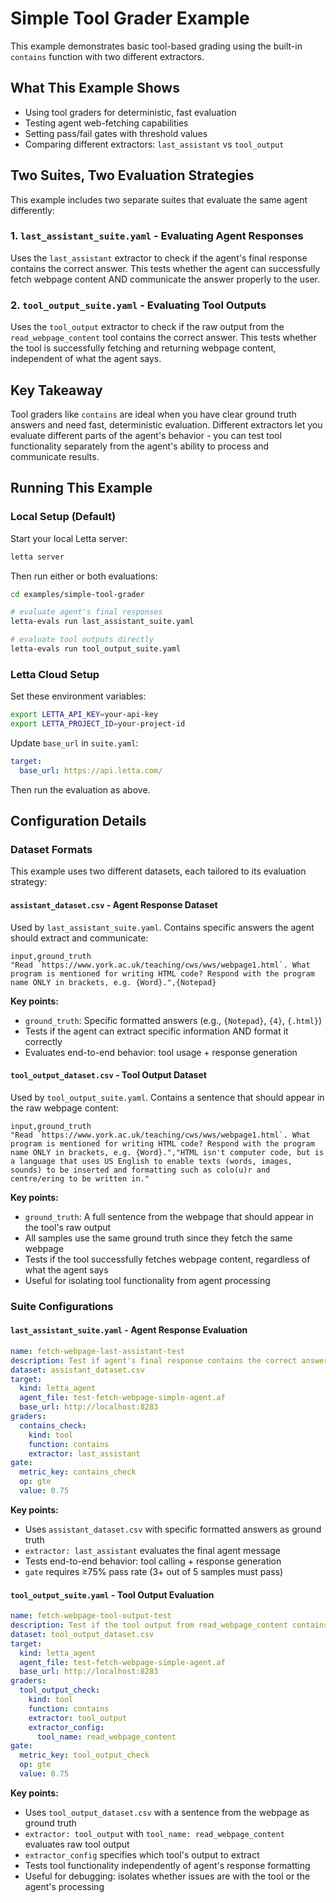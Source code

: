 # Simple Tool Grader Example

This example demonstrates basic tool-based grading using the built-in `contains` function with two different extractors.

## What This Example Shows

- Using tool graders for deterministic, fast evaluation
- Testing agent web-fetching capabilities
- Setting pass/fail gates with threshold values
- Comparing different extractors: `last_assistant` vs `tool_output`

## Two Suites, Two Evaluation Strategies

This example includes two separate suites that evaluate the same agent differently:

### 1. `last_assistant_suite.yaml` - Evaluating Agent Responses
Uses the `last_assistant` extractor to check if the agent's final response contains the correct answer. This tests whether the agent can successfully fetch webpage content AND communicate the answer properly to the user.

### 2. `tool_output_suite.yaml` - Evaluating Tool Outputs
Uses the `tool_output` extractor to check if the raw output from the `read_webpage_content` tool contains the correct answer. This tests whether the tool is successfully fetching and returning webpage content, independent of what the agent says.

## Key Takeaway

Tool graders like `contains` are ideal when you have clear ground truth answers and need fast, deterministic evaluation. Different extractors let you evaluate different parts of the agent's behavior - you can test tool functionality separately from the agent's ability to process and communicate results.

## Running This Example

### Local Setup (Default)

Start your local Letta server:
```bash
letta server
```

Then run either or both evaluations:
```bash
cd examples/simple-tool-grader

# evaluate agent's final responses
letta-evals run last_assistant_suite.yaml

# evaluate tool outputs directly
letta-evals run tool_output_suite.yaml
```

### Letta Cloud Setup

Set these environment variables:
```bash
export LETTA_API_KEY=your-api-key
export LETTA_PROJECT_ID=your-project-id
```

Update `base_url` in `suite.yaml`:
```yaml
target:
  base_url: https://api.letta.com/
```

Then run the evaluation as above.

## Configuration Details

### Dataset Formats

This example uses two different datasets, each tailored to its evaluation strategy:

#### `assistant_dataset.csv` - Agent Response Dataset

Used by `last_assistant_suite.yaml`. Contains specific answers the agent should extract and communicate:

```csv
input,ground_truth
"Read `https://www.york.ac.uk/teaching/cws/wws/webpage1.html`. What program is mentioned for writing HTML code? Respond with the program name ONLY in brackets, e.g. {Word}.",{Notepad}
```

**Key points:**
- `ground_truth`: Specific formatted answers (e.g., `{Notepad}`, `{4}`, `{.html}`)
- Tests if the agent can extract specific information AND format it correctly
- Evaluates end-to-end behavior: tool usage + response generation

#### `tool_output_dataset.csv` - Tool Output Dataset

Used by `tool_output_suite.yaml`. Contains a sentence that should appear in the raw webpage content:

```csv
input,ground_truth
"Read `https://www.york.ac.uk/teaching/cws/wws/webpage1.html`. What program is mentioned for writing HTML code? Respond with the program name ONLY in brackets, e.g. {Word}.","HTML isn't computer code, but is a language that uses US English to enable texts (words, images, sounds) to be inserted and formatting such as colo(u)r and centre/ering to be written in."
```

**Key points:**
- `ground_truth`: A full sentence from the webpage that should appear in the tool's raw output
- All samples use the same ground truth since they fetch the same webpage
- Tests if the tool successfully fetches webpage content, regardless of what the agent says
- Useful for isolating tool functionality from agent processing

### Suite Configurations

#### `last_assistant_suite.yaml` - Agent Response Evaluation

```yaml
name: fetch-webpage-last-assistant-test
description: Test if agent's final response contains the correct answer from fetched webpage
dataset: assistant_dataset.csv
target:
  kind: letta_agent
  agent_file: test-fetch-webpage-simple-agent.af
  base_url: http://localhost:8283
graders:
  contains_check:
    kind: tool
    function: contains
    extractor: last_assistant
gate:
  metric_key: contains_check
  op: gte
  value: 0.75
```

**Key points:**
- Uses `assistant_dataset.csv` with specific formatted answers as ground truth
- `extractor: last_assistant` evaluates the final agent message
- Tests end-to-end behavior: tool calling + response generation
- `gate` requires ≥75% pass rate (3+ out of 5 samples must pass)

#### `tool_output_suite.yaml` - Tool Output Evaluation

```yaml
name: fetch-webpage-tool-output-test
description: Test if the tool output from read_webpage_content contains the correct answer
dataset: tool_output_dataset.csv
target:
  kind: letta_agent
  agent_file: test-fetch-webpage-simple-agent.af
  base_url: http://localhost:8283
graders:
  tool_output_check:
    kind: tool
    function: contains
    extractor: tool_output
    extractor_config:
      tool_name: read_webpage_content
gate:
  metric_key: tool_output_check
  op: gte
  value: 0.75
```

**Key points:**
- Uses `tool_output_dataset.csv` with a sentence from the webpage as ground truth
- `extractor: tool_output` with `tool_name: read_webpage_content` evaluates raw tool output
- `extractor_config` specifies which tool's output to extract
- Tests tool functionality independently of agent's response formatting
- Useful for debugging: isolates whether issues are with the tool or the agent's processing
